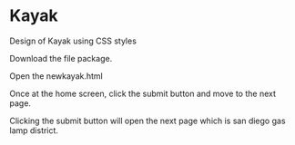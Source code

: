 # Kayak
Design of Kayak using CSS styles

Download the file package.

Open the newkayak.html

Once at the home screen, click the submit button and move to the next page.

Clicking the submit button will open the next page which is san diego gas lamp district.

